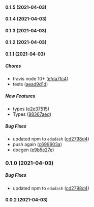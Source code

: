 #### 0.1.5 (2021-04-03)

#### 0.1.4 (2021-04-03)

#### 0.1.3 (2021-04-03)

#### 0.1.2 (2021-04-03)

#### 0.1.1 (2021-04-03)

##### Chores

*  travis node 10+ ([efda7fc4](https://github.com/EduDash/edudash-sdk-js/commit/efda7fc489894ebc6e594816c44007a62f475304))
*  tests ([aead9d1d](https://github.com/EduDash/edudash-sdk-js/commit/aead9d1d3e7452cb90ce3225ba1644a4cd9a63e7))

##### New Features

*  types ([e2e37515](https://github.com/EduDash/edudash-sdk-js/commit/e2e37515755f173dd405adcd9fdfc81f32de6b57))
*  Types ([88367aed](https://github.com/EduDash/edudash-sdk-js/commit/88367aed4b3854dfd1b65da01b4959f40bc8031a))

##### Bug Fixes

*  updated npm to `edudash` ([cd2798d4](https://github.com/EduDash/edudash-sdk-js/commit/cd2798d4542e4d8b0f450b28984b6ba4a7d3a07f))
*  push again ([c699603a](https://github.com/EduDash/edudash-sdk-js/commit/c699603afa45db4bba5abf28849f013a3b6c97bb))
*  docgen ([e9b5e27e](https://github.com/EduDash/edudash-sdk-js/commit/e9b5e27e8663db76385daa732daa7f544ffd2a34))

### 0.1.0 (2021-04-03)

##### Bug Fixes

*  updated npm to `edudash` ([cd2798d4](https://github.com/EduDash/edudash-sdk-js/commit/cd2798d4542e4d8b0f450b28984b6ba4a7d3a07f))

#### 0.0.2 (2021-04-03)
